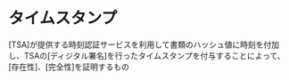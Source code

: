 # タイムスタンプ
 [TSA]が提供する時刻認証サービスを利用して書類のハッシュ値に時刻を付加し、TSAの[ディジタル署名]を行ったタイムスタンプを付与することによって、[存在性]、[完全性]を証明するもの
